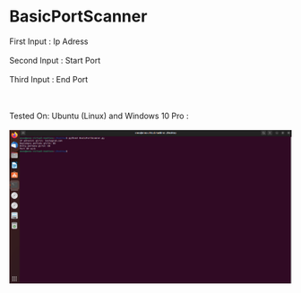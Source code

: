 # BasicPortScanner
First Input : Ip Adress <br> <br>
Second Input : Start Port <br> <br>
Third Input : End Port <br> <br> <br>

Tested On: Ubuntu (Linux) and Windows 10 Pro : <br> <br>
<img src="linux.png"> 
